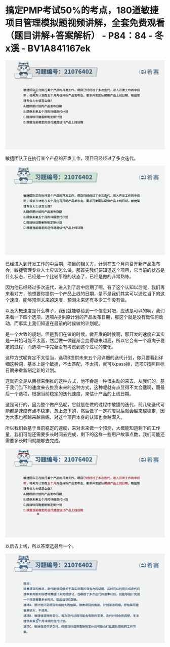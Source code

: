 # 搞定PMP考试50%的考点，180道敏捷项目管理模拟题视频讲解，全套免费观看（题目讲解+答案解析） - P84：84 - 冬x溪 - BV1A841167ek

![](img/1a4dd041f7132dee5df0cafbf5eafca3_0.png)

敏捷团队正在执行某个产品的开发工作，项目已经经过了多次迭代。

![](img/1a4dd041f7132dee5df0cafbf5eafca3_2.png)

已经进入到开发工作的中后期，项目的相关方，计划在五个月内召开新产品发布会，敏捷管理专业人士应该怎么做，那首先我们要知道这个项目，它当前的状态是什么状态，已经是一个比较平稳的状态了，已经是做的非常熟练。

因为他已经经过多次迭代，进入到了后中后期了啊，有了这个认知以后呢，我们再来看对方，他想要你提供一个产品上线的日期，是不是我们其实可以通过当下的这个速度，能够预测未来的速度，预测未来还有多少工作没有做。

以及大概速度是什么样子，我们就能够给到一个信息对吧，应该是可以的啊，我们来看一下四个选项，选项A提供原计划的产品发布日期，那这个就是没有做任何改动，而事实上我们知道在最前的时候做的计划呢。

是一个大致的规划，但是我们在做的时候，做开发的时候啊，那开发的速度它其实是一开始可能不太高，然后做一做逐渐会变得越来越高，所以它会有一个趋向于稳定的过程，而选项一中完全没有考虑到这个过程的变化。

这种方式呢肯定不太恰当，选项B提供未来五个月详细的迭代计划，你只要看到详细这种词，基本上是个敏捷，不太匹配，不太搭，就可以pass掉，选项C按照目标日期来重新制定新的计划。

这就完全是从目标来倒推的这种方式，他不会是一种很主动的来去，从我们的，基于我们当下的速度来去推测未来的这种方式，这种呢就有点显得不太合适啊，而最后一个选项，根据当前稳定的迭代速度，来估计产品的上线日期。

这是可行的，因为整个做产品呢，它就是在做的过程中敏捷的迭代，前几轮迭代可能都是速度有点不稳定，忽上忽下的，然后做了一定程度以后就会越来越稳定，因为大家也都越来越熟练，对这个项目本身的认知也会越深入。

所以我们会基于当前稳定的速度，来对未来做一个预测，大概能知道剩下的工作量，我们可能还需要多长时间去完成，剩下的这样一些用户故事点数，我们可能还需要多长时间就能够去完成。



![](img/1a4dd041f7132dee5df0cafbf5eafca3_4.png)

以后去上线，所以答案选最后一个。

![](img/1a4dd041f7132dee5df0cafbf5eafca3_6.png)